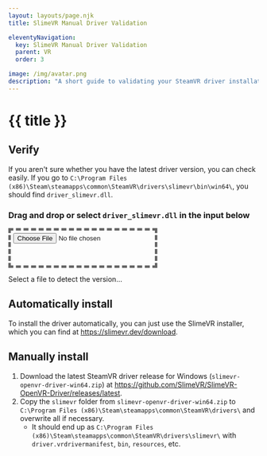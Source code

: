 ```yaml
---
layout: layouts/page.njk
title: SlimeVR Manual Driver Validation

eleventyNavigation:
  key: SlimeVR Manual Driver Validation
  parent: VR
  order: 3

image: /img/avatar.png
description: "A short guide to validating your SteamVR driver installation for SlimeVR"
---
```


# {{ title }}

<style>
.file-drop {
  display: flex;
  align-items: center;
  justify-content: center;
  width: fit-content;
  height: fit-content;
  min-width: 300px;
  min-height: 80px;
  padding: 5px;
  border: 5px dashed #666;
}

.file-drop:hover {
  border-color: #bbb;
}
</style>

## Verify

If you aren't sure whether you have the latest driver version, you can check easily. If you go to `C:\Program Files (x86)\Steam\steamapps\common\SteamVR\drivers\slimevr\bin\win64\`, you should find `driver_slimevr.dll`.

### Drag and drop or select `driver_slimevr.dll` in the input below

<input class="file-drop" type="file" id="file-input">
<p id="driver-version">Select a file to detect the version...</p>

<script>
async function sha256(file) {
  const buffer = await file.arrayBuffer();
  const hashBuffer = await crypto.subtle.digest('SHA-256', buffer);
  const hashArray = Array.from(new Uint8Array(hashBuffer));
  const hashHex = hashArray.map(b => b.toString(16).padStart(2, '0')).join('');
  return hashHex;
}

const driverVersionMap = {
  '993b5680f80319cc92f57fca057be8fee3dc73e500891fbd99bee292861975ee': 'v0.2.2 (latest)',
  '6bdd2fdf4a52a008dd5c27639f52a9cb32126d2e945f34c4757ae281957e529e': 'v0.2.1',
  '29890c5512d4648a70cb666528ad558acab0aea064c26eabe8658a5f6b78e956': 'v0.2.0',
  'd3cb0d1b55fecb873fcce9922a84bfb0297b5c9ce5a6df495ea997f1f86e4139': 'v0.1.1',
  '731553e540c14d6c42e42e8bcf79af00b14d8523f34147f9175ae55027a28706': 'v0.1.0',
  '09b16c05b3733ac463f47ce83277d92593384499cd4cea4db939e5f411691a12': 'v0.0.3',
  '16c4095e4c9ef5a61c958c932869260db0549de24754a211ebb4c54a6e405f90': 'v0.0.2',
  '57215ad4038454f8f88e546d3ab3430816141c68470ee01002c46c7f6c63b74d': 'v0.0.1',
};

const fileInput = document.getElementById('file-input');
const driverVersion = document.getElementById('driver-version');

fileInput.addEventListener('change', async (event) => {
  const file = event.target.files[0];
  if (file == undefined) return;

  const hashHex = await sha256(file);
  console.log('SteamVR driver hash:', hashHex);

  const detectedVersion = driverVersionMap[hashHex] ?? 'Unknown';
  driverVersion.innerHTML = `SHA-256 Hash: ${hashHex}<br>Driver version: ${detectedVersion}`;
});
</script>

## Automatically install

To install the driver automatically, you can just use the SlimeVR installer, which you can find at <https://slimevr.dev/download>.

## Manually install

1. Download the latest SteamVR driver release for Windows (`slimevr-openvr-driver-win64.zip`) at <https://github.com/SlimeVR/SlimeVR-OpenVR-Driver/releases/latest>.
2. Copy the `slimevr` folder from `slimevr-openvr-driver-win64.zip` to `C:\Program Files (x86)\Steam\steamapps\common\SteamVR\drivers\` and overwrite all if necessary.
   - It should end up as `C:\Program Files (x86)\Steam\steamapps\common\SteamVR\drivers\slimevr\` with `driver.vrdrivermanifest`, `bin`, `resources`, etc.
